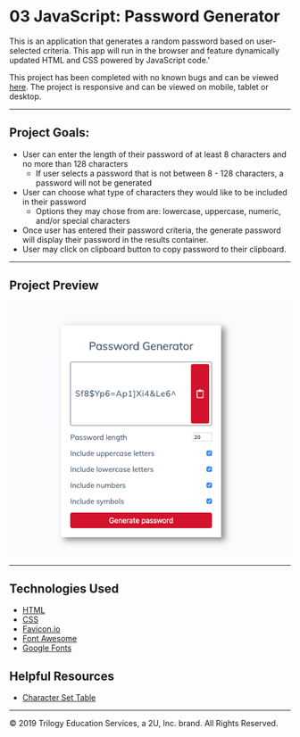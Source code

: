 # 03 JavaScript: Password Generator

This is an application that generates a random password based on user-selected criteria. This app will run in the browser and feature dynamically updated HTML and CSS powered by JavaScript code.'

This project has been completed with no known bugs and can be viewed [here](https://kelly70ve.github.io/homework3/). The project is responsive and can be viewed on mobile, tablet or desktop.

--- 

## Project Goals:

- User can enter the length of their password of at least 8 characters and no more than 128 characters
  - If user selects a password that is not between 8 - 128 characters, a password will not be generated
- User can choose what type of characters they would like to be included in their password 
  - Options they may chose from are: lowercase, uppercase, numeric, and/or special characters
- Once user has entered their password criteria, the generate password will display their password in the results container. 
- User may click on clipboard button to copy password to their clipboard.

--- 

## Project Preview

![Project Preview](./Assets/screenshot.png)

---

## Technologies Used

- [HTML](https://developer.mozilla.org/en-US/docs/Web/HTML)
- [CSS](https://developer.mozilla.org/en-US/docs/Web/CSS)
- [Favicon.io](https://favicon.io/)
- [Font Awesome](https://fontawesome.com/)
- [Google Fonts](https://fonts.google.com/)


## Helpful Resources 

- [Character Set Table](http://www.net-comber.com/charset.html)


- - -
© 2019 Trilogy Education Services, a 2U, Inc. brand. All Rights Reserved.
